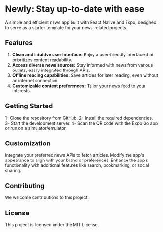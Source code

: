 # Newly: Stay up-to-date with ease

A simple and efficient news app built with React Native and Expo, designed to serve as a starter template for your news-related projects.

## Features

1. **Clean and intuitive user interface:** Enjoy a user-friendly interface that prioritizes content readability.
2. **Access diverse news sources:** Stay informed with news from various outlets, easily integrated through APIs.
3. **Offline reading capabilities:** Save articles for later reading, even without an internet connection.
4. **Customizable content preferences:** Tailor your news feed to your interests.


## Getting Started
1- Clone the repository from GitHub.
2- Install the required dependencies.
3- Start the development server.
4- Scan the QR code with the Expo Go app or run on a simulator/emulator.
## Customization
Integrate your preferred news APIs to fetch articles.
Modify the app's appearance to align with your brand or preferences.
Enhance the app's functionality with additional features like search, bookmarking, or social sharing.
## Contributing
We welcome contributions to this project.

## License
This project is licensed under the MIT License.